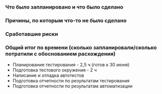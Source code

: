 ### Что было запланировано и что было сделано
### Причины, по которым что-то не было сделано
### Сработавшие риски
### Общий итог по времени (сколько запланировали/сколько потратили с обоснованием расхождения)
* Планирование тестирования - 2,5 ч (готов к 30 июня)
* Подготовка тестового окружения - 2 ч
* Написание и отладка автотестов
* Подготовка отчетности по результатам тестирования
* Подготовка отчетности по результатам автоматизации

